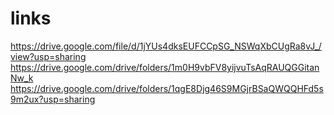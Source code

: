 # links

https://drive.google.com/file/d/1jYUs4dksEUFCCpSG_NSWqXbCUgRa8vJ_/view?usp=sharing
https://drive.google.com/drive/folders/1m0H9vbFV8yijvuTsAqRAUQGGitanNw_k
https://drive.google.com/drive/folders/1qgE8Djg46S9MGjrBSaQWQQHFd5s9m2ux?usp=sharing
